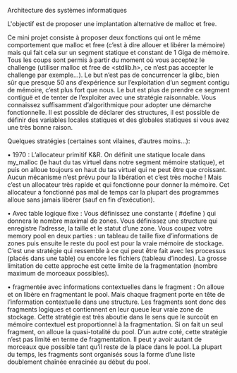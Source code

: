 Architecture des systèmes informatiques

L'objectif est de proposer une implantation alternative de malloc et free.

Ce mini projet consiste à proposer deux fonctions qui ont le même comportement que malloc et free (c’est à dire allouer et libérer la mémoire) mais qui fait cela sur un segment statique et constant de 1 Giga de mémoire.
Tous les coups sont permis à partir du moment où vous acceptez le challenge (utiliser malloc et free de <stdlib.h>, ce n’est pas accepter le challenge par exemple...). Le but n’est pas de concurrencer la glibc, bien sûr que presque 50 ans d’expérience sur l’exploitation d’un segment contigu de mémoire, c’est plus fort que nous. Le but est plus de prendre ce segment contiguë et de tenter de l’exploiter avec une stratégie raisonnable. Vous connaissez suffisamment d’algorithmique pour adopter une démarche fonctionnelle.
Il est possible de déclarer des structures, il est possible de définir des variables locales statiques et des globales statiques si vous avez une très bonne raison.

Quelques stratégies (certaines sont vilaines, d’autres moins...): 

• 1970 : L’allocateur primitif K&R. On définit une statique locale dans my_malloc (le haut du tas virtuel dans notre segment mémoire statique), et puis on alloue toujours en haut du tas virtuel qui ne peut être que croissant. Aucun mécanisme n’est prévu pour la libération et c’est très moche ! Mais c’est un allocateur très rapide et qui fonctionne pour donner la mémoire. Cet allocateur a fonctionné pas mal de temps car la plupart des programmes alloue sans jamais libérer (sauf en fin d’exécution). 

• Avec table logique fixe : Vous définissez une constante ( #define ) qui donnera le nombre maximal de zones. Vous définissez une structure qui enregistre l’adresse, la taille et le statut d’une zone. Vous coupez votre memory pool en deux parties : un tableau de taille fixe d’informations de zones puis ensuite le reste du pool est pour la vraie mémoire de stockage. C’est une stratégie qui ressemble à ce qui peut être fait avec les processus (placés dans une table) ou encore les fichiers (tableau d’inodes). La grosse limitation de cette approche est cette limite de la fragmentation (nombre maximum de morceaux possibles). 

• fragmentée avec informations contextuelles dans le fragment : On alloue et on libère en fragmentant le pool. Mais chaque fragment porte en tête de l’information contextuelle dans une structure. Les fragments sont donc des fragments logiques et contiennent en leur queue leur vraie zone de stockage. Cette stratégie est très aboutie dans le sens que le surcoût en mémoire contextuel est proportionnel à la fragmentation. Si on fait un seul fragment, on alloue la quasi-totalité du pool. D’un autre coté, cette stratégie n’est pas limité en terme de fragmentation. Il peut y avoir autant de morceaux que possible tant qu’il reste de la place dans le pool. La plupart du temps, les fragments sont organisés sous la forme d’une liste doublement chaînée enracinée au début du pool.
